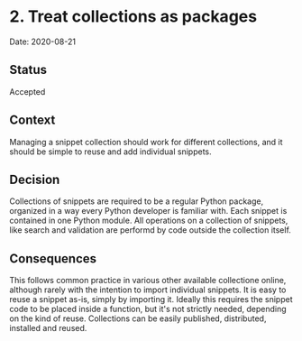 # 2. Treat collections as packages

Date: 2020-08-21

## Status

Accepted

## Context

Managing a snippet collection should work for different collections, and it should be simple to reuse and add individual snippets.

## Decision

Collections of snippets are required to be a regular Python package, organized in a way every Python developer is familiar with.
Each snippet is contained in one Python module. All operations on a collection of snippets, like search and validation are performd by code outside the collection itself.

## Consequences

This follows common practice in various other available collectione online, although rarely with the intention to import individual snippets.
It is easy to reuse a snippet as-is, simply by importing it.
Ideally this requires the snippet code to be placed inside a function, but it's not strictly needed, depending on the kind of reuse.
Collections can be easily published, distributed, installed and reused.
